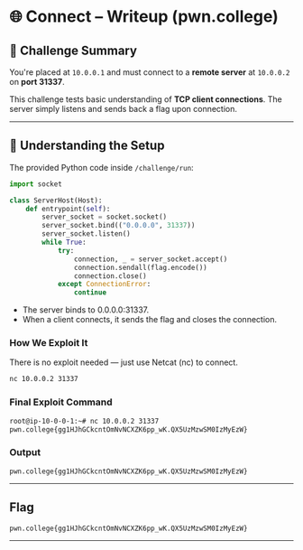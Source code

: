 # 🌐 Connect – Writeup (pwn.college)

## 📌 Challenge Summary

You're placed at `10.0.0.1` and must connect to a **remote server** at `10.0.0.2` on **port 31337**.

This challenge tests basic understanding of **TCP client connections**. The server simply listens and sends back a flag upon connection.

---

## 🧠 Understanding the Setup

The provided Python code inside `/challenge/run`:

```python
import socket

class ServerHost(Host):
    def entrypoint(self):
        server_socket = socket.socket()
        server_socket.bind(("0.0.0.0", 31337))
        server_socket.listen()
        while True:
            try:
                connection, _ = server_socket.accept()
                connection.sendall(flag.encode())
                connection.close()
            except ConnectionError:
                continue
```
- The server binds to 0.0.0.0:31337.
- When a client connects, it sends the flag and closes the connection.

### How We Exploit It
There is no exploit needed — just use Netcat (nc) to connect.
```bash
nc 10.0.0.2 31337
```
### Final Exploit Command
```bash
root@ip-10-0-0-1:~# nc 10.0.0.2 31337
pwn.college{gg1HJhGCkcntOmNvNCXZK6pp_wK.QX5UzMzwSM0IzMyEzW}
```
### Output
```
pwn.college{gg1HJhGCkcntOmNvNCXZK6pp_wK.QX5UzMzwSM0IzMyEzW}
```
---
## Flag
```
pwn.college{gg1HJhGCkcntOmNvNCXZK6pp_wK.QX5UzMzwSM0IzMyEzW}
```
---

